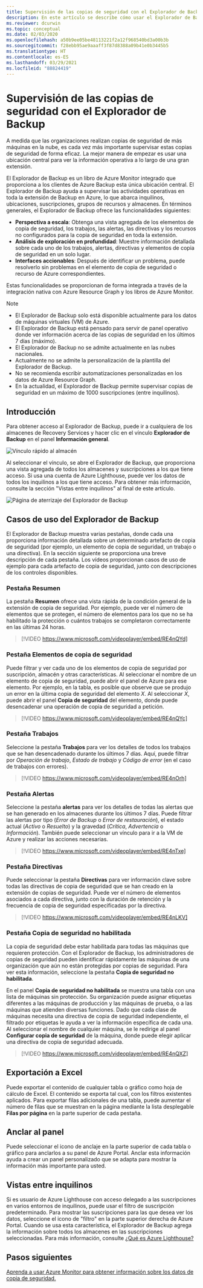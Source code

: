 ```yaml
---
title: Supervisión de las copias de seguridad con el Explorador de Backup
description: En este artículo se describe cómo usar el Explorador de Backup para realizar la supervisión en tiempo real de las copias de seguridad en almacenes, suscripciones, regiones e inquilinos.
ms.reviewer: dcurwin
ms.topic: conceptual
ms.date: 02/03/2020
ms.openlocfilehash: a50b9ee05be48113221f2a12f968540bd3a00b3b
ms.sourcegitcommit: f28ebb95ae9aaaff3f87d8388a09b41e0b3445b5
ms.translationtype: HT
ms.contentlocale: es-ES
ms.lasthandoff: 03/29/2021
ms.locfileid: "88824419"
---
```

# <a name="monitor-your-backups-with-backup-explorer"></a>Supervisión de las copias de seguridad con el Explorador de Backup

A medida que las organizaciones realizan copias de seguridad de más máquinas en la nube, es cada vez más importante supervisar estas copias de seguridad de forma eficaz. La mejor manera de empezar es usar una ubicación central para ver la información operativa a lo largo de una gran extensión.

El Explorador de Backup es un libro de Azure Monitor integrado que proporciona a los clientes de Azure Backup esta única ubicación central. El Explorador de Backup ayuda a supervisar las actividades operativas en toda la extensión de Backup en Azure, lo que abarca inquilinos, ubicaciones, suscripciones, grupos de recursos y almacenes. En términos generales, el Explorador de Backup ofrece las funcionalidades siguientes:

* **Perspectiva a escala**: Obtenga una vista agregada de los elementos de copia de seguridad, los trabajos, las alertas, las directivas y los recursos no configurados para la copia de seguridad en toda la extensión.
* **Análisis de exploración en profundidad**: Muestre información detallada sobre cada uno de los trabajos, alertas, directivas y elementos de copia de seguridad en un solo lugar.
* **Interfaces accionables**: Después de identificar un problema, puede resolverlo sin problemas en el elemento de copia de seguridad o recurso de Azure correspondientes.

Estas funcionalidades se proporcionan de forma integrada a través de la integración nativa con Azure Resource Graph y los libros de Azure Monitor.

> [!NOTE]
>
> * El Explorador de Backup solo está disponible actualmente para los datos de máquinas virtuales (VM) de Azure.
> * El Explorador de Backup está pensado para servir de panel operativo donde ver información acerca de las copias de seguridad en los últimos 7 días (máximo).
> * El Explorador de Backup no se admite actualmente en las nubes nacionales.
> * Actualmente no se admite la personalización de la plantilla del Explorador de Backup.
> * No se recomienda escribir automatizaciones personalizadas en los datos de Azure Resource Graph.
> * En la actualidad, el Explorador de Backup permite supervisar copias de seguridad en un máximo de 1000 suscripciones (entre inquilinos).

## <a name="get-started"></a>Introducción

Para obtener acceso al Explorador de Backup, puede ir a cualquiera de los almacenes de Recovery Services y hacer clic en el vínculo **Explorador de Backup** en el panel **Información general**.

![Vínculo rápido al almacén](media/backup-azure-monitor-with-backup-explorer/vault-quick-link.png)

Al seleccionar el vínculo, se abre el Explorador de Backup, que proporciona una vista agregada de todos los almacenes y suscripciones a los que tiene acceso. Si usa una cuenta de Azure Lighthouse, puede ver los datos de todos los inquilinos a los que tiene acceso. Para obtener más información, consulte la sección "Vistas entre inquilinos" al final de este artículo.

![Página de aterrizaje del Explorador de Backup](media/backup-azure-monitor-with-backup-explorer/explorer-landing-page.png)

## <a name="backup-explorer-use-cases"></a>Casos de uso del Explorador de Backup

El Explorador de Backup muestra varias pestañas, donde cada una proporciona información detallada sobre un determinado artefacto de copia de seguridad (por ejemplo, un elemento de copia de seguridad, un trabajo o una directiva). En la sección siguiente se proporciona una breve descripción de cada pestaña. Los vídeos proporcionan casos de uso de ejemplo para cada artefacto de copia de seguridad, junto con descripciones de los controles disponibles.

### <a name="the-summary-tab"></a>Pestaña Resumen

La pestaña **Resumen** ofrece una vista rápida de la condición general de la extensión de copia de seguridad. Por ejemplo, puede ver el número de elementos que se protegen, el número de elementos para los que no se ha habilitado la protección o cuántos trabajos se completaron correctamente en las últimas 24 horas.

> [!VIDEO https://www.microsoft.com/videoplayer/embed/RE4nQYd]

### <a name="the-backup-items-tab"></a>Pestaña Elementos de copia de seguridad

Puede filtrar y ver cada uno de los elementos de copia de seguridad por suscripción, almacén y otras características. Al seleccionar el nombre de un elemento de copia de seguridad, puede abrir el panel de Azure para ese elemento. Por ejemplo, en la tabla, es posible que observe que se produjo un error en la última copia de seguridad del elemento *X*. Al seleccionar *X*, puede abrir el panel **Copia de seguridad** del elemento, donde puede desencadenar una operación de copia de seguridad a petición.

> [!VIDEO https://www.microsoft.com/videoplayer/embed/RE4nQYc]

### <a name="the-jobs-tab"></a>Pestaña Trabajos

Seleccione la pestaña **Trabajos** para ver los detalles de todos los trabajos que se han desencadenado durante los últimos 7 días. Aquí, puede filtrar por *Operación de trabajo*, *Estado de trabajo* y *Código de error* (en el caso de trabajos con errores).

> [!VIDEO https://www.microsoft.com/videoplayer/embed/RE4nOrh]

### <a name="the-alerts-tab"></a>Pestaña Alertas

Seleccione la pestaña **alertas** para ver los detalles de todas las alertas que se han generado en los almacenes durante los últimos 7 días. Puede filtrar las alertas por tipo (*Error de Backup* o *Error de restauración*), el estado actual (*Activo* o *Resuelto*) y la gravedad (*Crítica*, *Advertencia* o *Información*). También puede seleccionar un vínculo para ir a la VM de Azure y realizar las acciones necesarias.

> [!VIDEO https://www.microsoft.com/videoplayer/embed/RE4nTxe]

### <a name="the-policies-tab"></a>Pestaña Directivas

Puede seleccionar la pestaña **Directivas** para ver información clave sobre todas las directivas de copia de seguridad que se han creado en la extensión de copias de seguridad. Puede ver el número de elementos asociados a cada directiva, junto con la duración de retención y la frecuencia de copia de seguridad especificadas por la directiva.

> [!VIDEO https://www.microsoft.com/videoplayer/embed/RE4nLKV]

### <a name="the-backup-not-enabled-tab"></a>Pestaña Copia de seguridad no habilitada

La copia de seguridad debe estar habilitada para todas las máquinas que requieren protección. Con el Explorador de Backup, los administradores de copias de seguridad pueden identificar rápidamente las máquinas de una organización que aún no están protegidas por copias de seguridad. Para ver esta información, seleccione la pestaña **Copia de seguridad no habilitada**.

En el panel **Copia de seguridad no habilitada** se muestra una tabla con una lista de máquinas sin protección. Su organización puede asignar etiquetas diferentes a las máquinas de producción y las máquinas de prueba, o a las máquinas que atienden diversas funciones. Dado que cada clase de máquinas necesita una directiva de copia de seguridad independiente, el filtrado por etiquetas le ayuda a ver la información específica de cada una. Al seleccionar el nombre de cualquier máquina, se le redirige al panel **Configurar copia de seguridad** de la máquina, donde puede elegir aplicar una directiva de copia de seguridad adecuada.

> [!VIDEO https://www.microsoft.com/videoplayer/embed/RE4nQXZ]

## <a name="export-to-excel"></a>Exportación a Excel

Puede exportar el contenido de cualquier tabla o gráfico como hoja de cálculo de Excel. El contenido se exporta tal cual, con los filtros existentes aplicados. Para exportar filas adicionales de una tabla, puede aumentar el número de filas que se muestran en la página mediante la lista desplegable **Filas por página** en la parte superior de cada pestaña.

## <a name="pin-to-the-dashboard"></a>Anclar al panel

Puede seleccionar el icono de anclaje en la parte superior de cada tabla o gráfico para anclarlos a su panel de Azure Portal. Anclar esta información ayuda a crear un panel personalizado que se adapta para mostrar la información más importante para usted.

## <a name="cross-tenant-views"></a>Vistas entre inquilinos

Si es usuario de Azure Lighthouse con acceso delegado a las suscripciones en varios entornos de inquilinos, puede usar el filtro de suscripción predeterminado. Para mostrar las suscripciones para las que desea ver los datos, seleccione el icono de "filtro" en la parte superior derecha de Azure Portal. Cuando se usa esta característica, el Explorador de Backup agrega la información sobre todos los almacenes en las suscripciones seleccionadas. Para más información, consulte [¿Qué es Azure Lighthouse?](../lighthouse/overview.md)

## <a name="next-steps"></a>Pasos siguientes

[Aprenda a usar Azure Monitor para obtener información sobre los datos de copia de seguridad.](./backup-azure-monitoring-use-azuremonitor.md)
